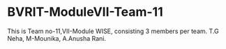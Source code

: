 # BVRIT-ModuleVII-Team-11

This is Team no-11,VII-Module WISE, consisting 3  members per team. T.G Neha, M-Mounika, A.Anusha Rani.
